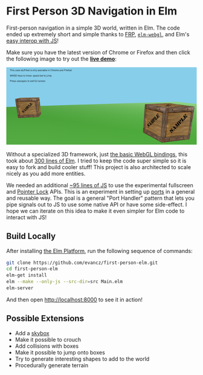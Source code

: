 # First Person 3D Navigation in Elm

First-person navigation in a simple 3D world, written in Elm. The code ended up
extremely short and simple thanks to [FRP][frp], [`elm-webgl`][webgl], and Elm's
[easy interop with JS][interop]!

[frp]: http://elm-lang.org/learn/What-is-FRP.elm
[webgl]: https://github.com/johnpmayer/elm-webgl
[interop]: https://github.com/evancz/elm-html-and-js

Make sure you have the latest version of Chrome or Firefox and then click the
following image to try out the **[live demo][demo]**:

[![Live Demo](resources/ScreenShot.png)][demo]

[demo]: http://evancz.github.io/first-person-elm/

Without a specialized 3D framework, just [the basic WebGL bindings][webgl], this
took about [300 lines of Elm][src]. I tried to keep the code super simple so it
is easy to fork and build cooler stuff! This project is also architected to
scale nicely as you add more entities.

[src]: https://github.com/evancz/first-person-elm/tree/master/src

We needed an additional [~95 lines of JS][file] to use the experimental
fullscreen and [Pointer Lock][lock] APIs. This is an experiment in setting up
[ports][interop] in a general and reusable way. The goal is a general "Port
Handler" pattern that lets you pipe signals out to JS to use some native API or
have some side-effect. I hope we can iterate on this idea to make it even
simpler for Elm code to interact with JS!

[lock]: https://developer.mozilla.org/en-US/docs/WebAPI/Pointer_Lock
[file]: https://github.com/evancz/first-person-elm/blob/master/resources/PointerLock.js

## Build Locally

After installing [the Elm Platform](https://github.com/elm-lang/elm-platform),
run the following sequence of commands:

```bash
git clone https://github.com/evancz/first-person-elm.git
cd first-person-elm
elm-get install
elm --make --only-js --src-dir=src Main.elm
elm-server
```

And then open [http://localhost:8000](http://localhost:8000) to see it in action!

## Possible Extensions

  * Add a [skybox][skybox]
  * Make it possible to crouch
  * Add collisions with boxes
  * Make it possible to jump onto boxes
  * Try to generate interesting shapes to add to the world
  * Procedurally generate terrain

[skybox]: http://en.wikipedia.org/wiki/Skybox_(video_games)
